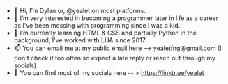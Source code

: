 - 👋 Hi, I’m Dylan or, @yealet on most platforms.
- 👀 I’m very interested in becoming a programmer later in life as a career as I've been messing with programming since I was a kid.
- 🌱 I’m currently learning HTML & CSS and partially Python in the background, I've worked with LUA since 2017.
- 📫 You can email me at my public email here --> yealetfng@gmail.com (I don't check it too often so expect a late reply or reach out through my socials)
- 🔗 You can find most of my socials here -- > https://linktr.ee/yealet
